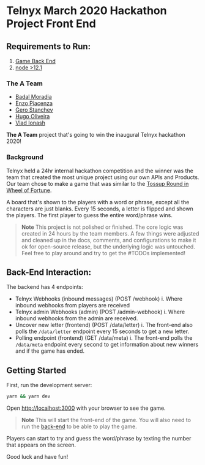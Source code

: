 # Telnyx March 2020 Hackathon Project Front End

## Requirements to Run:
1. [Game Back End](https://github.com/team-telnyx/telnyx_hackathon_2020_A_Team)
2. [node >12.1](https://nodejs.org/en/download/)

### The A Team
- [Badal Moradia](https://github.com/badal-moradia)
- [Enzo Piacenza](https://github.com/enzoqtvf)
- [Gero Stanchev](https://github.com/gesta)
- [Hugo Oliveira](https://github.com/hugobessaa)
- [Vlad Ionash](https://github.com/vionash)

**The A Team** project that's going to win the inaugural Telnyx hackathon 2020!

### Background

Telnyx held a 24hr internal hackathon competition and the winner was the team that created the most unique project using our own APIs and Products. Our team chose to make a game that was similar to the [Tossup Round in Wheel of Fortune](https://wheeloffortunehistory.fandom.com/wiki/Gameplay_elements#Toss-Ups).

A board that's shown to the players with a word or phrase, except all the characters are just blanks. Every 15 seconds, a letter is flipped and shown the players. The first player to guess the entire word/phrase wins.

> **Note** This project is not polished or finished. The core logic was created in 24 hours by the team members. A few things were adjusted and cleaned up in the docs, comments, and configurations to make it ok for open-source release, but the underlying logic was untouched. Feel free to play around and try to get the #TODOs implemented!

## Back-End Interaction:

The backend has 4 endpoints:

- Telnyx Webhooks (inbound messages) (POST /webhook)
i. Where inbound webhooks from players are received
- Telnyx admin Webhooks (admin) (POST /admin-webhook)
i. Where inbound webhooks from the admin are received.
- Uncover new letter (frontend) (POST /data/letter)
i.  The front-end also polls the `/data/letter` endpoint every 15 seconds to get a new letter.
- Polling endpoint (frontend) (GET /data/meta)
i. The front-end polls the `/data/meta` endpoint every second to get information about new winners and if the game has ended.



## Getting Started

First, run the development server:

```bash
yarn && yarn dev
```
Open [http://localhost:3000](http://localhost:3000) with your browser to see the game.

> **Note** This will start the front-end of the game. You will also need to run the [back-end](https://github.com/team-telnyx/telnyx_hackathon_2020_A_Team) to be able to play the game.


Players can start to try and guess the word/phrase by texting the number that appears on the screen.

Good luck and have fun!
